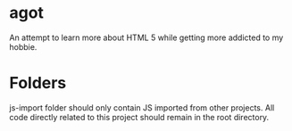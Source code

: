 agot
====

An attempt to learn more about HTML 5 while getting more addicted to my hobbie.

Folders
====
js-import folder should only contain JS imported from other projects. All code directly related to this project should remain in the root directory.
